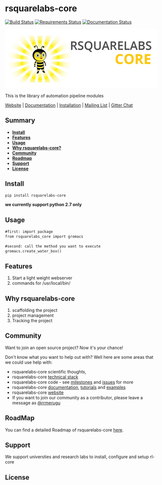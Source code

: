# rsquarelabs-core

[![Build Status](https://travis-ci.org/rsquarelabs/rsquarelabs-core.svg?branch=dev)](https://travis-ci.org/rsquarelabs/rsquarelabs-core)
[![Requirements Status](https://requires.io/github/rsquarelabs/rsquarelabs-core/requirements.svg?branch=dev)](https://requires.io/github/rsquarelabs/rsquarelabs-core/requirements/?branch=dev)
[![Documentation Status](https://readthedocs.org/projects/rsquarelabs-core/badge/?version=dev)](http://docs.rsquarelabs.org/en/dev/?badge=dev)

![rsquarelabs-core hero ](docs/images/rsquarelabs-hero.jpg)

This is the library of automation pipeline modules

[Website](http://rsquarelabs.org) |
[Documentation](http://docs.rsquarelabs.org/) |
[Installation](http://docs.rsquarelabs.org/en/dev/install/) |
[Mailing List](https://groups.google.com/d/forum/rsquarelabs-core) |
[Gitter Chat](https://gitter.im/rsquarelabs/rsquarelabs-core)


## Summary
- [**Install**](#install)
- [**Features**](#features)
- [**Usage**](#usage)
- [**Why rsquarelabs-core?**](#why-rsquarelabs-core)
- [**Community**](#community)
- [**Roadmap**](#roadmap)
- [**Support**](#support)
- [**License**](#license)


## Install
```
pip install rsquarelabs-core
```
**we currently support python 2.7 only**

## Usage
```
#first: import package
from rsquarelabs_core import gromacs

#second: call the method you want to execute
gromacs.create_water_box()

```

## Features
1. Start a light weight webserver
2. commands for /usr/local/bin/

## Why rsquarelabs-core
1. scaffolding the project
2. project management
3. Tracking the project


## Community
Want to join an open source project? Now it's your chance!

Don't know what you want to help out with? Well here are some areas that we could use help with:

- rsquarelabs-core scientific thoughts,
- rsquarelabs-core [technical stack](docs/notes/technical-stack.md)
- rsquarelabs-core code - see [milestones](https://github.com/rsquarelabs/rsquarelabs-core/milestones) and [issues](https://github.com/rsquarelabs/rsquarelabs-core/issues) for more
- rsquarelabs-core [documentation](http://docs.rsquarelabs.org), [tutorials](docs/tutorials/index.md) and [examples](docs/examples/index.md)
- rsquarelabs-core [website](http://rsquarelabs.org)
- If you want to join our community as a contributor, please leave a message as [@rrmerugu](https://twitter.com/rrmerugu)



## RoadMap
You can find a detailed Roadmap of rsquarelabs-core [here](https://github.com/rsquarelabs/rsquarelabs-core/milestones).

## Support
We support universties and research labs to install, configure and setup rl-core

## License
